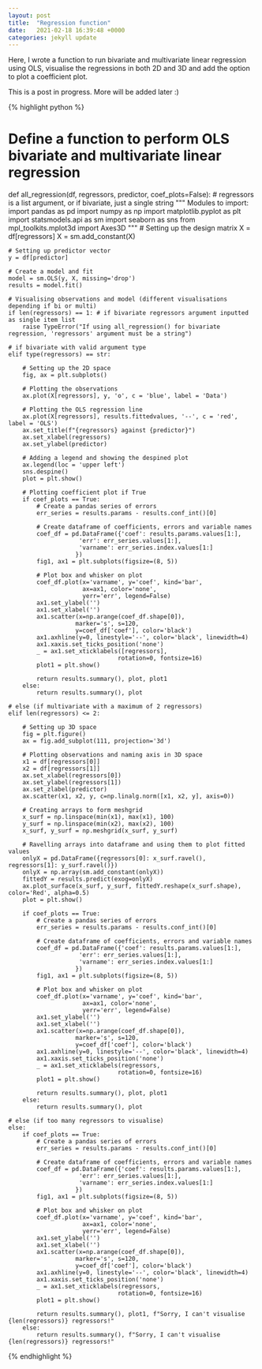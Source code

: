 ```yaml
---
layout: post
title:  "Regression function"
date:   2021-02-18 16:39:48 +0000
categories: jekyll update
---
```


Here, I wrote a function to run bivariate and multivariate linear regression using OLS, visualise the regressions in both 2D and 3D and add the option to plot a coefficient plot.

This is a post in progress. More will be added later :)

{% highlight python %}
# Define a function to perform OLS bivariate and multivariate linear regression
def all_regression(df, regressors, predictor, coef_plots=False): # regressors is a list argument, or if bivariate, just a single string
    """
    Modules to import:
    import pandas as pd
    import numpy as np
    import matplotlib.pyplot as plt
    import statsmodels.api as sm
    import seaborn as sns
    from mpl_toolkits.mplot3d import Axes3D
    """
    # Setting up the design matrix
    X = df[regressors]
    X = sm.add_constant(X)

    # Setting up predictor vector
    y = df[predictor]

    # Create a model and fit
    model = sm.OLS(y, X, missing='drop')
    results = model.fit()
    
    # Visualising observations and model (different visualisations depending if bi or multi)
    if len(regressors) == 1: # if bivariate regressors argument inputted as single item list
        raise TypeError("If using all_regression() for bivariate regression, 'regressors' argument must be a string")
    
    # if bivariate with valid argument type
    elif type(regressors) == str:
        
        # Setting up the 2D space 
        fig, ax = plt.subplots()

        # Plotting the observations
        ax.plot(X[regressors], y, 'o', c = 'blue', label = 'Data')

        # Plotting the OLS regression line
        ax.plot(X[regressors], results.fittedvalues, '--', c = 'red', label = 'OLS')
        ax.set_title(f"{regressors} against {predictor}")
        ax.set_xlabel(regressors)
        ax.set_ylabel(predictor)

        # Adding a legend and showing the despined plot
        ax.legend(loc = 'upper left')
        sns.despine()
        plot = plt.show()
        
        # Plotting coefficient plot if True
        if coef_plots == True:
            # Create a pandas series of errors
            err_series = results.params - results.conf_int()[0]

            # Create dataframe of coefficients, errors and variable names
            coef_df = pd.DataFrame({'coef': results.params.values[1:],
                        'err': err_series.values[1:],
                        'varname': err_series.index.values[1:]
                       })
            fig1, ax1 = plt.subplots(figsize=(8, 5))

            # Plot box and whisker on plot
            coef_df.plot(x='varname', y='coef', kind='bar', 
                         ax=ax1, color='none', 
                         yerr='err', legend=False)
            ax1.set_ylabel('')
            ax1.set_xlabel('')
            ax1.scatter(x=np.arange(coef_df.shape[0]), 
                       marker='s', s=120, 
                       y=coef_df['coef'], color='black')
            ax1.axhline(y=0, linestyle='--', color='black', linewidth=4)
            ax1.xaxis.set_ticks_position('none')
            _ = ax1.set_xticklabels([regressors], 
                                   rotation=0, fontsize=16)
            plot1 = plt.show()

            return results.summary(), plot, plot1
        else:
            return results.summary(), plot
    
    # else (if multivariate with a maximum of 2 regressors)
    elif len(regressors) <= 2: 
        
        # Setting up 3D space
        fig = plt.figure()
        ax = fig.add_subplot(111, projection='3d')

        # Plotting observations and naming axis in 3D space
        x1 = df[regressors[0]]
        x2 = df[regressors[1]]
        ax.set_xlabel(regressors[0])
        ax.set_ylabel(regressors[1])
        ax.set_zlabel(predictor)
        ax.scatter(x1, x2, y, c=np.linalg.norm([x1, x2, y], axis=0))

        # Creating arrays to form meshgrid
        x_surf = np.linspace(min(x1), max(x1), 100)
        y_surf = np.linspace(min(x2), max(x2), 100)
        x_surf, y_surf = np.meshgrid(x_surf, y_surf)
        
        # Ravelling arrays into dataframe and using them to plot fitted values
        onlyX = pd.DataFrame({regressors[0]: x_surf.ravel(), regressors[1]: y_surf.ravel()})
        onlyX = np.array(sm.add_constant(onlyX))
        fittedY = results.predict(exog=onlyX)
        ax.plot_surface(x_surf, y_surf, fittedY.reshape(x_surf.shape), color='Red', alpha=0.5)
        plot = plt.show()

        if coef_plots == True:
            # Create a pandas series of errors
            err_series = results.params - results.conf_int()[0]

            # Create dataframe of coefficients, errors and variable names
            coef_df = pd.DataFrame({'coef': results.params.values[1:],
                        'err': err_series.values[1:],
                        'varname': err_series.index.values[1:]
                       })
            fig1, ax1 = plt.subplots(figsize=(8, 5))

            # Plot box and whisker on plot
            coef_df.plot(x='varname', y='coef', kind='bar', 
                         ax=ax1, color='none', 
                         yerr='err', legend=False)
            ax1.set_ylabel('')
            ax1.set_xlabel('')
            ax1.scatter(x=np.arange(coef_df.shape[0]), 
                       marker='s', s=120, 
                       y=coef_df['coef'], color='black')
            ax1.axhline(y=0, linestyle='--', color='black', linewidth=4)
            ax1.xaxis.set_ticks_position('none')
            _ = ax1.set_xticklabels(regressors, 
                                   rotation=0, fontsize=16)
            plot1 = plt.show()

            return results.summary(), plot, plot1
        else:
            return results.summary(), plot
    
    # else (if too many regressors to visualise)
    else:         
        if coef_plots == True:
            # Create a pandas series of errors
            err_series = results.params - results.conf_int()[0]
            
            # Create dataframe of coefficients, errors and variable names
            coef_df = pd.DataFrame({'coef': results.params.values[1:],
                        'err': err_series.values[1:],
                        'varname': err_series.index.values[1:]
                       })
            fig1, ax1 = plt.subplots(figsize=(8, 5))
            
            # Plot box and whisker on plot
            coef_df.plot(x='varname', y='coef', kind='bar', 
                         ax=ax1, color='none', 
                         yerr='err', legend=False)
            ax1.set_ylabel('')
            ax1.set_xlabel('')
            ax1.scatter(x=np.arange(coef_df.shape[0]), 
                       marker='s', s=120, 
                       y=coef_df['coef'], color='black')
            ax1.axhline(y=0, linestyle='--', color='black', linewidth=4)
            ax1.xaxis.set_ticks_position('none')
            _ = ax1.set_xticklabels(regressors, 
                                   rotation=0, fontsize=16)
            plot1 = plt.show()
            
            return results.summary(), plot1, f"Sorry, I can't visualise {len(regressors)} regressors!"
        else:
            return results.summary(), f"Sorry, I can't visualise {len(regressors)} regressors!"
{% endhighlight %}
